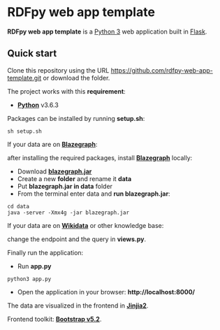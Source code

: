 # RDFpy web app template

**RDFpy web app template** is a [Python 3](https://www.python.org/downloads/) web application built in [Flask](https://flask.palletsprojects.com/en/2.3.x/).

## Quick start

Clone this repository using the URL https://github.com/rdfpy-web-app-template.git
or download the folder.

The project works with this **requirement**:

- [**Python**](https://www.python.org/downloads/) v3.6.3

Packages can be installed by running **setup.sh**:
```
sh setup.sh
```

If your data are on [**Blazegraph**](https://blazegraph.com/):

after installing the required packages, install [**Blazegraph**](https://blazegraph.com/) locally:

- Download [**blazegraph.jar**](https://github.com/blazegraph/database/releases/tag/BLAZEGRAPH_2_1_6_RC)
- Create a new **folder** and rename it **data**
- Put **blazegraph.jar in data** folder
- From the terminal enter data and **run blazegraph.jar**:
```
cd data
java -server -Xmx4g -jar blazegraph.jar
```

If your data are on [**Wikidata**](https://www.wikidata.org/wiki/Wikidata:Main_Page) or other knowledge base:

change the endpoint and the query in **views.py**.

Finally run the application:
- Run **app.py**
```
python3 app.py
```
- Open the application in your browser: **http://localhost:8000/**

The data are visualized in the frontend in [**Jinjia2**](https://pypi.org/project/Jinja2/).

Frontend toolkit: [**Bootstrap v5.2**](https://getbootstrap.com/docs/5.2/getting-started/introduction/).

